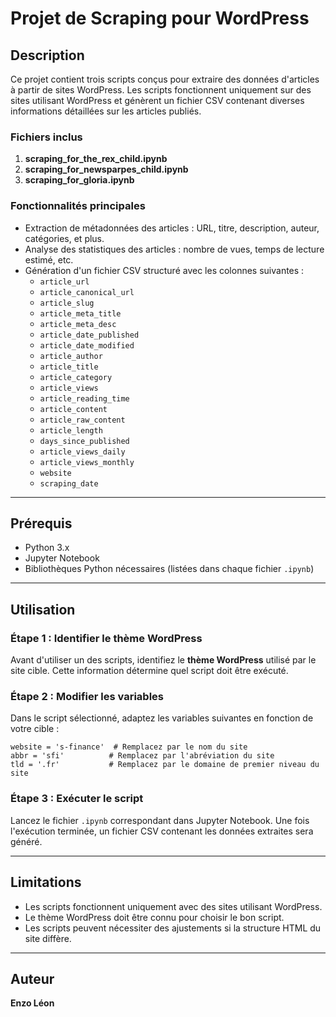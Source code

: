 # Projet de Scraping pour WordPress

## Description

Ce projet contient trois scripts conçus pour extraire des données d'articles à partir de sites WordPress. Les scripts fonctionnent uniquement sur des sites utilisant WordPress et génèrent un fichier CSV contenant diverses informations détaillées sur les articles publiés.

### Fichiers inclus
1. **scraping_for_the_rex_child.ipynb**
2. **scraping_for_newsparpes_child.ipynb**
3. **scraping_for_gloria.ipynb**

### Fonctionnalités principales
- Extraction de métadonnées des articles : URL, titre, description, auteur, catégories, et plus.
- Analyse des statistiques des articles : nombre de vues, temps de lecture estimé, etc.
- Génération d'un fichier CSV structuré avec les colonnes suivantes :
  - `article_url`
  - `article_canonical_url`
  - `article_slug`
  - `article_meta_title`
  - `article_meta_desc`
  - `article_date_published`
  - `article_date_modified`
  - `article_author`
  - `article_title`
  - `article_category`
  - `article_views`
  - `article_reading_time`
  - `article_content`
  - `article_raw_content`
  - `article_length`
  - `days_since_published`
  - `article_views_daily`
  - `article_views_monthly`
  - `website`
  - `scraping_date`

---

## Prérequis

- Python 3.x
- Jupyter Notebook
- Bibliothèques Python nécessaires (listées dans chaque fichier `.ipynb`)

---

## Utilisation

### Étape 1 : Identifier le thème WordPress
Avant d'utiliser un des scripts, identifiez le **thème WordPress** utilisé par le site cible. Cette information détermine quel script doit être exécuté.

### Étape 2 : Modifier les variables
Dans le script sélectionné, adaptez les variables suivantes en fonction de votre cible :
```
website = 's-finance'  # Remplacez par le nom du site
abbr = 'sfi'          # Remplacez par l'abréviation du site
tld = '.fr'           # Remplacez par le domaine de premier niveau du site
```

### Étape 3 : Exécuter le script
Lancez le fichier `.ipynb` correspondant dans Jupyter Notebook. Une fois l'exécution terminée, un fichier CSV contenant les données extraites sera généré.

---

## Limitations

- Les scripts fonctionnent uniquement avec des sites utilisant WordPress.
- Le thème WordPress doit être connu pour choisir le bon script.
- Les scripts peuvent nécessiter des ajustements si la structure HTML du site diffère.

---

## Auteur

**Enzo Léon**
